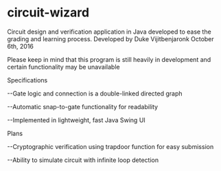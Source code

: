 # circuit-wizard
Circuit design and verification application in Java developed to ease the grading and learning process.
Developed by Duke Vijitbenjaronk October 6th, 2016

Please keep in mind that this program is still heavily in development and certain functionality may be unavailable

Specifications

  --Gate logic and connection is a double-linked directed graph
  
  --Automatic snap-to-gate functionality for readability
  
  --Implemented in lightweight, fast Java Swing UI
  
Plans
  
  --Cryptographic verification using trapdoor function for easy submission
  
  --Ability to simulate circuit with infinite loop detection
